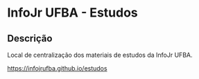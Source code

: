 # InfoJr UFBA - Estudos

## Descrição

Local de centralização dos materiais de estudos da InfoJr UFBA.

https://infojrufba.github.io/estudos
